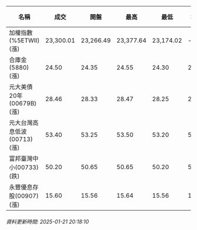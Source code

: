 | 名稱 | 成交 | 開盤 | 最高 | 最低 | 均價 | 成交金額(億) | 昨收 | 漲跌幅 | 漲跌 | 總量 | 昨量 | 振幅 |
| -------- | -------- | -------- | -------- |-------- | -------- | -------- |-------- |-------- |-------- | -------- | -------- |-------- |
|加權指數(%5ETWII) (漲)|23,300.01|23,266.49|23,377.64|23,174.02|-|2,555.53|23,266.82|0.14%|33.19|4,286,382|0|0.88%|
|合庫金(5880) (漲)|24.50|24.35|24.55|24.30|24.47|1.17|24.30|0.82%|0.20|4,779|4,844|1.03%|
|元大美債20年(00679B) (漲)|28.46|28.33|28.47|28.25|28.39|10.28|28.18|0.99%|0.28|36,203|34,678|0.78%|
|元大台灣高息低波(00713) (漲)|53.40|53.25|53.50|53.20|53.39|2.90|53.25|0.28%|0.15|5,422|10,413|0.56%|
|富邦臺灣中小(00733) (跌)|50.20|50.65|50.65|50.20|50.36|0.493|50.65|0.89%|0.45|979|1,516|0.89%|
|永豐優息存股(00907) (漲)|15.60|15.56|15.64|15.56|15.61|0.513|15.57|0.19%|0.03|3,283|1,665|0.51%|
###### 資料更新時間: 2025-01-21 20:18:10